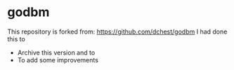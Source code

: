 godbm
=====

This repository is forked from: https://github.com/dchest/godbm
I had done this to
- Archive this version and to
- To add some improvements

